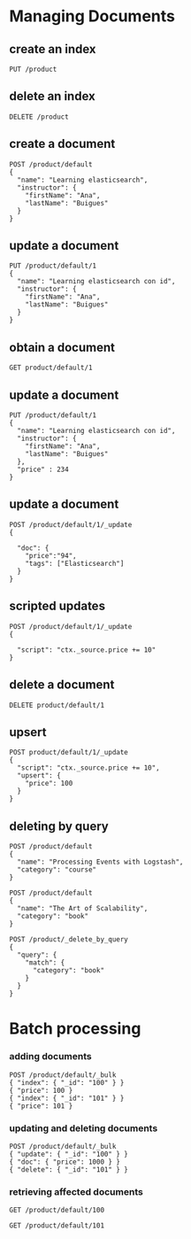 # Managing Documents

## create an index
```
PUT /product
```

## delete an index
```
DELETE /product
```

## create a document
```
POST /product/default
{
  "name": "Learning elasticsearch",
  "instructor": {
    "firstName": "Ana",
    "lastName": "Buigues"
  }
}
```

## update a document
```
PUT /product/default/1
{
  "name": "Learning elasticsearch con id",
  "instructor": {
    "firstName": "Ana",
    "lastName": "Buigues"
  }
}
```

## obtain a document
```
GET product/default/1
```

## update a document
```
PUT /product/default/1
{
  "name": "Learning elasticsearch con id",
  "instructor": {
    "firstName": "Ana",
    "lastName": "Buigues"
  },
  "price" : 234
}
```

## update a document
```
POST /product/default/1/_update
{
  
  "doc": {
    "price":"94",
    "tags": ["Elasticsearch"]
  }
}
```

## scripted updates
```
POST /product/default/1/_update
{
  
  "script": "ctx._source.price += 10"
}
```

## delete a document
```
DELETE product/default/1
```

## upsert
```
POST product/default/1/_update
{
  "script": "ctx._source.price += 10",
  "upsert": {
    "price": 100
  }
}
```

## deleting by query
```
POST /product/default
{
  "name": "Processing Events with Logstash",
  "category": "course"
}
```

```
POST /product/default
{
  "name": "The Art of Scalability",
  "category": "book"
}
````

```
POST /product/_delete_by_query
{
  "query": {
    "match": {
      "category": "book"
    }
  }
}
```

# Batch processing
### adding documents

```
POST /product/default/_bulk
{ "index": { "_id": "100" } }
{ "price": 100 }
{ "index": { "_id": "101" } }
{ "price": 101 }
```

### updating and deleting documents

```
POST /product/default/_bulk
{ "update": { "_id": "100" } }
{ "doc": { "price": 1000 } }
{ "delete": { "_id": "101" } }
```

### retrieving affected documents

```
GET /product/default/100
```

```
GET /product/default/101
```